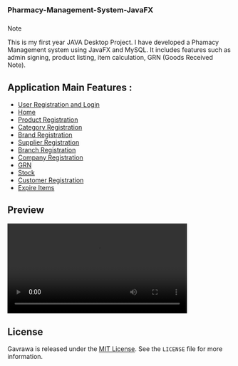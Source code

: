# <h3>Pharmacy-Management-System-JavaFX<h3>

> [!NOTE]
>This is my first year JAVA Desktop Project. I have developed a Phamacy Management system using JavaFX and MySQL. It includes features such as admin signing, product listing, item calculation, GRN (Goods Received Note).


## Application Main Features :

- [User Registration and Login ](#User_Registration_and_Login )
- [Home ](#Home)
- [Product Registration ](#Product_Registration)
- [Category Registration ](#Category_Registration)
- [Brand Registration ](#Brand_Registration)
- [Supplier Registration ](#Supplier_Registration )
- [Branch Registration](#Branch_Registration )
- [Company Registration](#Company_Registration)
- [GRN](#GRN)
- [Stock](#Stock)
- [Customer Registration](#Customer_Registration)
- [Expire Items](#Expire_Items)

## Preview
<video style='width:80%; height:auto;' src='https://github.com/gthilakshana/Pharmacy-Management-System-JavaFX/assets/109861915/00ce80a9-e6f0-4dc9-ac65-7b4b70e37b13'></video>

## License

Gavrawa is released under the [MIT License](https://opensource.org/licenses/MIT). See the `LICENSE` file for more information.


